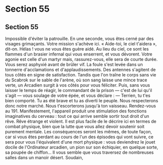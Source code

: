 # Section 55

## Section 55

Impossible d'éviter la patrouille. En une seconde, vous êtes cerné
par des visages grimaçants. Votre mission s'achève ici.
« Aide-toi, le ciel t'aidera », dit-on. Hélas ! vous ne vous êtes
guère aidé. Au lieu du ciel, ce sont les flammes d'un brasier
infernal qui vous enserrent, et vous dévorent. Votre agonie est
celle d'un martyr mais, rassurez-vous, elle sera de courte durée.
Vous serez asphyxié avant de brûler vif.
La foule s'est levée dans un tonnerre d'acclamations et
d'applaudissements. Des antennes s'agitent de tous côtés en
signe de satisfaction. Tandis que l'on traîne le corps sans vie du
Scabrok sur le sable de l'arène, où son sang laisse une mince
trace verte, un Arcadien surgit à vos côtés pour vous féliciter.
Puis, sans vous laisser le temps de réagir, le commandant de la
prison — c'est de lui qu'il s'agit — vous soulage de votre épée, et
vous déclare : — Terrien, tu t'es bien comporté. Tu as été brave et
tu as diverti le peuple. Nous respecterons donc notre marché.
Nous t'escorterons jusqu'à ton vaisseau. Rendez-vous au 191.
Manifestement, l'appareil produit une stimulation des fonctions
imaginatives du cerveau : tout ce qui arrive semble sortir tout
droit d'un rêve. Rêve étrange et violent. Il est plus facile de le
décrire ici en termes de combat physique, bien que la lutte que
vous allez devoir soutenir soit purement mentale. Les
conséquences seront les mêmes, de toute façon, car si vous êtes
perdant au cours de l'un des épisodes qui vont suivre, ce sera
pour vous l'équivalent d'une mort physique : vous deviendrez le
jouet docile de l'Ordinateur arcadien, un pion sur son échiquier,
en quelque sorte, sa poupée de chiffon... Il vous semble que vous
traversez de nombreuses salles dans un manoir désert. Soudain,